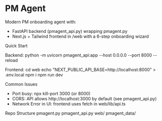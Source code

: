 # PM Agent

Modern PM onboarding agent with:
- FastAPI backend (pmagent_api.py) wrapping pmagent.py
- Next.js + Tailwind frontend in /web with a 6-step onboarding wizard

Quick Start

Backend:
python -m uvicorn pmagent_api:app --host 0.0.0.0 --port 8000 --reload

Frontend:
cd web
echo "NEXT_PUBLIC_API_BASE=http://localhost:8000" > .env.local
npm i
npm run dev

Common Issues
- Port busy: npx kill-port 3000  (or 8000)
- CORS: API allows http://localhost:3000 by default (see pmagent_api.py)
- Network Error in UI: frontend uses fetch in web/lib/api.ts

Repo Structure
pmagent.py
pmagent_api.py
web/
pmagent_data/
